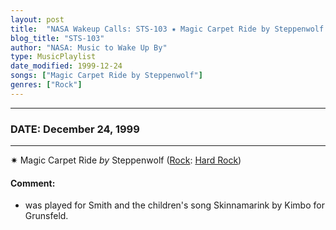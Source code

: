 ```yaml
---
layout: post
title:  "NASA Wakeup Calls: STS-103 ✷ Magic Carpet Ride by Steppenwolf ✺ December 24, 1999"
blog_title: "STS-103"
author: "NASA: Music to Wake Up By"
type: MusicPlaylist
date_modified: 1999-12-24
songs: ["Magic Carpet Ride by Steppenwolf"]
genres: ["Rock"]
---
```


----
### DATE: December 24, 1999
----
✷ Magic Carpet Ride *by* Steppenwolf ([Rock](https://www.discogs.com/genre/Rock): [Hard Rock](https://www.discogs.com/style/Hard%20Rock)) <a target="blank_" href="https://www.discogs.com/Steppenwolf-Magic-Carpet-Ride/master/131513">
    <i class="fas fa-compact-disc"
       title="Discogs entry for this song"
       alt="Discogs entry for this song"
       style="font-size: 1.1em;"></i></a>
    

#### Comment:
* was played for Smith and the children's song Skinnamarink by Kimbo for Grunsfeld.



<br/>
<center>
	<a target="_blank"
	   href="https://twitter.com/intent/tweet?hashtags=Space,NASA,Playlist,NASAWakeupCalls,SpaceProgram&text=🚀 {{ page.author}}, '{{ page.songs.first }}' {{ page.title }}, {{ page.date | date: '%B %d, %Y' }}, {{ site.url }}{{ page.url }}&via=nasawakeupcalls"><i class="fab fa-twitter" title="Tweet this page" alt="Tweet this page" style="font-size: 1.3em;"></i></a>
	&nbsp; 	<i class="fas fa-user-astronaut" style="font-size: 1.5em;"></i> &nbsp;
    <a id="custom_amazon_link"
       type="amzn" search="#"
       category="popular music">
    <i class="fab fa-amazon" style="font-size: 1.3em;"></i></a>
</center>

<!-- Randomly resolve an individual entry from a song array -->
<script src="/assets/javascript/seedrandom.min.js"></script>
<script>
  var wake_me_up = ["Magic Carpet Ride by Steppenwolf"];
  var prng = new Math.seedrandom();
  function randomSong() {
    song = wake_me_up[Math.floor(Math.random() * wake_me_up.length)];
    var amazon_link = document.getElementById("custom_amazon_link");
    amazon_link.setAttribute("search", song);
  }
  window.onload = randomSong();
</script>
